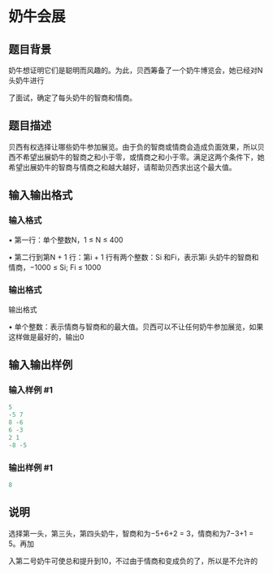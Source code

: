 # 奶牛会展

## 题目背景

奶牛想证明它们是聪明而风趣的。为此，贝西筹备了一个奶牛博览会，她已经对N 头奶牛进行

了面试，确定了每头奶牛的智商和情商。

## 题目描述

贝西有权选择让哪些奶牛参加展览。由于负的智商或情商会造成负面效果，所以贝西不希望出展奶牛的智商之和小于零，或情商之和小于零。满足这两个条件下，她希望出展奶牛的智商与情商之和越大越好，请帮助贝西求出这个最大值。

## 输入输出格式

### 输入格式

• 第一行：单个整数N，1 ≤ N ≤ 400

• 第二行到第N + 1 行：第i + 1 行有两个整数：Si 和Fi，表示第i 头奶牛的智商和情商，−1000 ≤ Si; Fi ≤ 1000

### 输出格式

输出格式

• 单个整数：表示情商与智商和的最大值。贝西可以不让任何奶牛参加展览，如果这样做是最好的，输出0

## 输入输出样例

### 输入样例 #1

```cpp
5
-5 7
8 -6
6 -3
2 1
-8 -5
```


### 输出样例 #1

```cpp
8
```


## 说明

选择第一头，第三头，第四头奶牛，智商和为−5+6+2 = 3，情商和为7−3+1 = 5。再加

入第二号奶牛可使总和提升到10，不过由于情商和变成负的了，所以是不允许的

